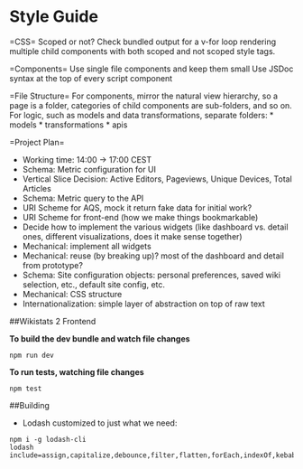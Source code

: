 Style Guide
===========

=CSS=
Scoped or not?  Check bundled output for a v-for loop rendering multiple child components with both scoped and not scoped style tags.

=Components=
Use single file components and keep them small
Use JSDoc syntax at the top of every script component

=File Structure=
For components, mirror the natural view hierarchy, so a page is a folder, categories of child components are sub-folders, and so on.
For logic, such as models and data transformations, separate folders:
    * models
    * transformations
    * apis

=Project Plan=
* Working time: 14:00 -> 17:00 CEST
* Schema: Metric configuration for UI
* Vertical Slice Decision: Active Editors, Pageviews, Unique Devices, Total Articles
* Schema: Metric query to the API
* URI Scheme for AQS, mock it return fake data for initial work?
* URI Scheme for front-end (how we make things bookmarkable)
* Decide how to implement the various widgets (like dashboard vs. detail ones, different visualizations, does it make sense together)
* Mechanical: implement all widgets
* Mechanical: reuse (by breaking up)? most of the dashboard and detail from prototype?
* Schema: Site configuration objects: personal preferences, saved wiki selection, etc., default site config, etc.
* Mechanical: CSS structure
* Internationalization: simple layer of abstraction on top of raw text


##Wikistats 2 Frontend

**To build the dev bundle and watch file changes**

```
npm run dev
```

**To run tests, watching file changes**

```
npm test
```

##Building

* Lodash customized to just what we need:

```
npm i -g lodash-cli
lodash include=assign,capitalize,debounce,filter,flatten,forEach,indexOf,kebabCase,last,take,transform
```
